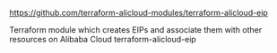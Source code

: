 https://github.com/terraform-alicloud-modules/terraform-alicloud-eip

Terraform module which creates EIPs and associate them with other resources on Alibaba Cloud
terraform-alicloud-eip